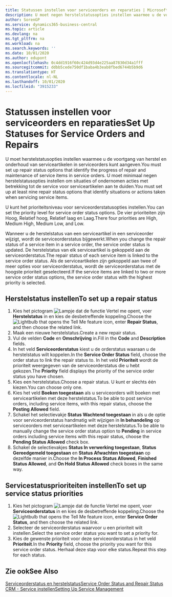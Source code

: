 ```yaml
---
title: Statussen instellen voor serviceorders en reparaties | Microsoft Docs
description: U moet negen herstelstatusopties instellen waarmee u de voortgang van herstel en onderhoud van serviceartikelen in serviceorders kunt aangeven.
author: SorenGP
ms.service: dynamics365-business-central
ms.topic: article
ms.devlang: na
ms.tgt_pltfrm: na
ms.workload: na
ms.search.keywords: ''
ms.date: 10/01/2020
ms.author: edupont
ms.openlocfilehash: 0c4dd1916f60c424d93d4e225aa87830d34a1fff
ms.sourcegitcommit: ddbb5cede750df1baba4b3eab8fbed6744b5b9d6
ms.translationtype: HT
ms.contentlocale: nl-NL
ms.lasthandoff: 10/01/2020
ms.locfileid: "3915233"
---
```

# <a name="set-up-statuses-for-service-orders-and-repairs"></a><span data-ttu-id="e0e73-103">Statussen instellen voor serviceorders en reparaties</span><span class="sxs-lookup"><span data-stu-id="e0e73-103">Set Up Statuses for Service Orders and Repairs</span></span>
<span data-ttu-id="e0e73-104">U moet herstelstatusopties instellen waarmee u de voortgang van herstel en onderhoud van serviceartikelen in serviceorders kunt aangeven.</span><span class="sxs-lookup"><span data-stu-id="e0e73-104">You must set up repair status options that identify the progress of repair and maintenance of service items in service orders.</span></span> <span data-ttu-id="e0e73-105">U moet minimaal negen herstelstatusopties instellen om situaties of ondernomen acties met betrekking tot de service voor serviceartikelen aan te duiden.</span><span class="sxs-lookup"><span data-stu-id="e0e73-105">You must set up at least nine repair status options that identify situations or actions taken when servicing service items.</span></span>  

<span data-ttu-id="e0e73-106">U kunt het prioriteitsniveau voor serviceorderstatusopties instellen.</span><span class="sxs-lookup"><span data-stu-id="e0e73-106">You can set the priority level for service order status options.</span></span> <span data-ttu-id="e0e73-107">De vier prioriteiten zijn Hoog, Relatief hoog, Relatief laag en Laag.</span><span class="sxs-lookup"><span data-stu-id="e0e73-107">There four priorities are High, Medium High, Medium Low, and Low.</span></span>  

<span data-ttu-id="e0e73-108">Wanneer u de herstelstatus van een serviceartikel in een serviceorder wijzigt, wordt de serviceorderstatus bijgewerkt.</span><span class="sxs-lookup"><span data-stu-id="e0e73-108">When you change the repair status of a service item in a service order, the service order status is updated.</span></span> <span data-ttu-id="e0e73-109">De herstelstatus van elk serviceartikel is gekoppeld aan de serviceorderstatus.</span><span class="sxs-lookup"><span data-stu-id="e0e73-109">The repair status of each service item is linked to the service order status.</span></span> <span data-ttu-id="e0e73-110">Als de serviceartikelen zijn gekoppeld aan twee of meer opties voor serviceorderstatus, wordt de serviceorderstatus met de hoogste prioriteit geselecteerd.</span><span class="sxs-lookup"><span data-stu-id="e0e73-110">If the service items are linked to two or more service order status options, the service order status with the highest priority is selected.</span></span>  

## <a name="to-set-up-a-repair-status"></a><span data-ttu-id="e0e73-111">Herstelstatus instellen</span><span class="sxs-lookup"><span data-stu-id="e0e73-111">To set up a repair status</span></span>  
1. <span data-ttu-id="e0e73-112">Kies het pictogram ![Lampje dat de functie Vertel me opent](media/ui-search/search_small.png "Vertel me wat u wilt doen"), voer **Herstelstatus** in en kies de desbetreffende koppeling.</span><span class="sxs-lookup"><span data-stu-id="e0e73-112">Choose the ![Lightbulb that opens the Tell Me feature](media/ui-search/search_small.png "Tell me what you want to do") icon, enter **Repair Status**, and then choose the related link.</span></span>
2. <span data-ttu-id="e0e73-113">Maak een nieuwe herstelstatus.</span><span class="sxs-lookup"><span data-stu-id="e0e73-113">Create a new repair status.</span></span>  
3. <span data-ttu-id="e0e73-114">Vul de velden **Code** en **Omschrijving** in.</span><span class="sxs-lookup"><span data-stu-id="e0e73-114">Fill in the **Code** and **Description** fields.</span></span>  
4. <span data-ttu-id="e0e73-115">In het veld **Serviceorderstatus** kiest u de orderstatus waaraan u de herstelstatus wilt koppelen.</span><span class="sxs-lookup"><span data-stu-id="e0e73-115">In the **Service Order Status** field, choose the order status to link the repair status to.</span></span> <span data-ttu-id="e0e73-116">In het veld **Prioriteit** wordt de prioriteit weergegeven van de serviceorderstatus die u hebt gekozen.</span><span class="sxs-lookup"><span data-stu-id="e0e73-116">The **Priority** field displays the priority of the service order status you have chosen.</span></span>  
5. <span data-ttu-id="e0e73-117">Kies een herstelstatus.</span><span class="sxs-lookup"><span data-stu-id="e0e73-117">Choose a repair status.</span></span> <span data-ttu-id="e0e73-118">U kunt er slechts één kiezen.</span><span class="sxs-lookup"><span data-stu-id="e0e73-118">You can choose only one.</span></span>  
6. <span data-ttu-id="e0e73-119">Kies het veld **Boeken toegestaan** als u serviceorders wilt boeken met serviceartikelen met deze herstelstatus.</span><span class="sxs-lookup"><span data-stu-id="e0e73-119">To be able to post service orders, including service items, with this repair status, choose the **Posting Allowed** field.</span></span>  
7. <span data-ttu-id="e0e73-120">Schakel het selectievakje **Status Wachtend toegestaan** in als u de optie voor serviceorderstatus handmatig wilt wijzigen in **In behandeling** op serviceorders met serviceartikelen met deze herstelstatus.</span><span class="sxs-lookup"><span data-stu-id="e0e73-120">To be able to manually change the service order status option to **Pending** in service orders including service items with this repair status, choose the **Pending Status Allowed** check box.</span></span>  
8. <span data-ttu-id="e0e73-121">Schakel de selectievakjes **Status In verwerking toegestaan**, **Status Gereedgemeld toegestaan** en **Status Afwachten toegestaan** op dezelfde manier in.</span><span class="sxs-lookup"><span data-stu-id="e0e73-121">Choose the **In Process Status Allowed**, **Finished Status Allowed**, and **On Hold Status Allowed** check boxes in the same way.</span></span>
  
## <a name="to-set-up-service-status-priorities"></a><span data-ttu-id="e0e73-122">Servicestatusprioriteiten instellen</span><span class="sxs-lookup"><span data-stu-id="e0e73-122">To set up service status priorities</span></span>  
1. <span data-ttu-id="e0e73-123">Kies het pictogram ![Lampje dat de functie Vertel me opent](media/ui-search/search_small.png "Vertel me wat u wilt doen"), voer **Serviceorderstatus** in en kies de desbetreffende koppeling.</span><span class="sxs-lookup"><span data-stu-id="e0e73-123">Choose the ![Lightbulb that opens the Tell Me feature](media/ui-search/search_small.png "Tell me what you want to do") icon, enter **Service Order Status**, and then choose the related link.</span></span>  
2. <span data-ttu-id="e0e73-124">Selecteer de serviceorderstatus waarvoor u een prioriteit wilt instellen.</span><span class="sxs-lookup"><span data-stu-id="e0e73-124">Select the service order status you want to set a priority for.</span></span>  
3. <span data-ttu-id="e0e73-125">Kies de gewenste prioriteit voor deze serviceorderstatus in het veld **Prioriteit**.</span><span class="sxs-lookup"><span data-stu-id="e0e73-125">In the **Priority** field, choose the priority you want for this service order status.</span></span> <span data-ttu-id="e0e73-126">Herhaal deze stap voor elke status.</span><span class="sxs-lookup"><span data-stu-id="e0e73-126">Repeat this step for each status.</span></span>  

## <a name="see-also"></a><span data-ttu-id="e0e73-127">Zie ook</span><span class="sxs-lookup"><span data-stu-id="e0e73-127">See Also</span></span>  
[<span data-ttu-id="e0e73-128">Serviceorderstatus en herstelstatus</span><span class="sxs-lookup"><span data-stu-id="e0e73-128">Service Order Status and Repair Status</span></span>](service-service-order-status-and-repair-status.md)  
[<span data-ttu-id="e0e73-129">CRM - Service instellen</span><span class="sxs-lookup"><span data-stu-id="e0e73-129">Setting Up Service Management</span></span>](service-setup-service.md)  
